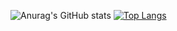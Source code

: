 ![Anurag's GitHub stats](https://github-readme-stats.vercel.app/api?username=Kangjunseok09&show_icons=true&theme=catppuccin_latte)
[![Top Langs](https://github-readme-stats.vercel.app/api/top-langs/?username=Kangjunseok09)](https://github.com/anuraghazra/github-readme-stats)
